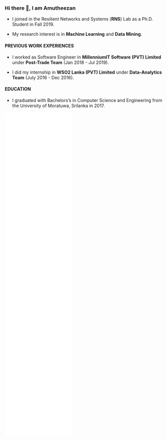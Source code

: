 ### Hi there 👋, I am Amutheezan

* I joined in the Resilient Networks and Systems (**RNS**) Lab as a Ph.D. Student in Fall 2019.

* My research interest is in **Machine Learning** and **Data Mining**. 

#### PREVIOUS WORK EXPERIENCES

* I worked as Software Engineer in **MillenniumIT Software (PVT) Limited** under **Post-Trade Team** (Jan 2018 - Jul 2019).

* I did my internship in **WSO2 Lanka (PVT) Limited** under **Data-Analytics Team** (July 2016 - Dec 2016).

#### EDUCATION

* I graduated with Bachelors’s in Computer Science and Engineering from the University of Moratuwa, Srilanka in 2017.


![Metrics](https://github.com/Amutheezan/Amutheezan/blob/main/github-metrics.svg)


<!--
**Amutheezan/Amutheezan** is a ✨ _special_ ✨ repository because its `README.md` (this file) appears on your GitHub profile.

Here are some ideas to get you started:

- 🔭 I’m currently working on ...
- 🌱 I’m currently learning ...
- 👯 I’m looking to collaborate on ...
- 🤔 I’m looking for help with ...
- 💬 Ask me about ...
- 📫 How to reach me: ...
- 😄 Pronouns: ...
- ⚡ Fun fact: ...
-->
